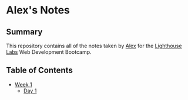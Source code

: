 # Alex's Notes

## Summary

This repository contains all of the notes taken by [Alex](https://github.com/amilford87/) for the [Lighthouse Labs](https://lighthouselabs.ca/) Web Development Bootcamp.

## Table of Contents

* [Week 1](/Week_1)
  * [Day 1](/Week_1/Day_1)